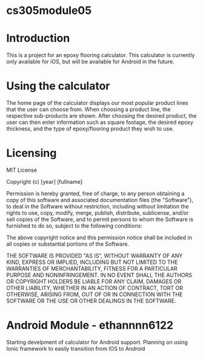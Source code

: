 # cs305module05

# Introduction 
This is a project for an epoxy flooring calculator. This calculator is currently only available for iOS, but will be available for Android in the future. 

# Using the calculator 
The home page of the calculator displays our most popular product lines that the user can choose from. When choosing a product line, the respective sub-products are shown. After choosing the desired product, the user can then enter information such as square footage, the desired epoxy thickness, and the type of epoxy/flooring product they wish to use. 

# Licensing 
MIT License

Copyright (c) [year] [fullname]

Permission is hereby granted, free of charge, to any person obtaining a copy
of this software and associated documentation files (the "Software"), to deal
in the Software without restriction, including without limitation the rights
to use, copy, modify, merge, publish, distribute, sublicense, and/or sell
copies of the Software, and to permit persons to whom the Software is
furnished to do so, subject to the following conditions:

The above copyright notice and this permission notice shall be included in all
copies or substantial portions of the Software.

THE SOFTWARE IS PROVIDED "AS IS", WITHOUT WARRANTY OF ANY KIND, EXPRESS OR
IMPLIED, INCLUDING BUT NOT LIMITED TO THE WARRANTIES OF MERCHANTABILITY,
FITNESS FOR A PARTICULAR PURPOSE AND NONINFRINGEMENT. IN NO EVENT SHALL THE
AUTHORS OR COPYRIGHT HOLDERS BE LIABLE FOR ANY CLAIM, DAMAGES OR OTHER
LIABILITY, WHETHER IN AN ACTION OF CONTRACT, TORT OR OTHERWISE, ARISING FROM,
OUT OF OR IN CONNECTION WITH THE SOFTWARE OR THE USE OR OTHER DEALINGS IN THE
SOFTWARE.

# Android Module - ethannnn6122

Starting develpment of calculator for Android support. Planning on using Ionic framework to easily transition from IOS to Android

